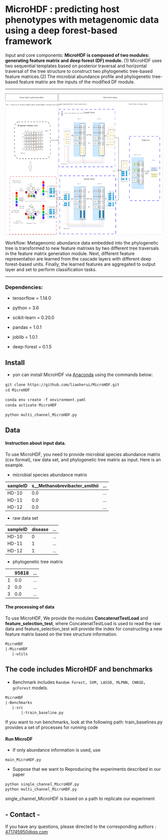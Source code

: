 # MicroHDF : predicting host phenotypes with metagenomic data using a deep forest-based framework

Input and core components:   __MicroHDF is composed of two modules: generating feature matrix and deep forest (DF) module.__ (1) MicroHDF uses two sequential templates based on posterior traversal and horizontal traversal of the tree structure to construct two phylogenetic tree-based feature matrices.(2) The microbial abundance profile and phylogenetic tree-based feature matrix are the inputs of the modified DF module.

---------------------------------------------------------------------------





<img src="./Figure 1.png" width = "800" height = "450" > 

Workflow: Metagenomic abundance data embedded into the phylogenetic tree is transformed to new feature matrixes by two different tree traversals in the feature matrix generation module.  Next, different feature representation are learned from the cascade layers with different deep forest-based units.  Finally, the learned features are aggregated to output layer and set to perform classification tasks.

---------------------------------------------------------------------------


 

### Dependencies:</BR>



* tensorflow = 1.14.0
>
* python = 3.6
>
* scikit-learn = 0.20.0
>
* pandas = 1.0.1
>
* joblib = 1.0.1
>
* deep-forest = 0.1.5

## Install

- yon can install MicroHDF via [Anaconda](https://anaconda.org/) using the commands below:<BR/>

`git clone https://github.com/liaoherui/MicroHDF.git`<BR/>
`cd MicroHDF`<BR/>

`conda env create -f environment.yaml`<BR/>
`conda activate MicroHDF`<BR/>

`python multi_channel_MicroHDF.py`<BR/>



## Data
#### Instruction about input data.<BR/>

To use MicroHDF, you need to provide microbial species abundance matrix (csv format), raw data set, and phylogenetic tree matrix as input. Here is an example.

-  microbial species abundance matrix<br/>

| sampleID          |s__Methanobrevibacter_smithii  | ...     |
|--------------|------------|------------|
| HD-10 |0.0  |...   |
| HD-11|0.0   |...   |
| HD-12  |0.0   |...   |

- raw data set<br/>

| sampleID     |disease  | ...     |
|--------------|------------|------------|
| HD-10 |0 |...   |
| HD-11|1  |...   |
| HD-12  |1   |...   |

- phylogenetic tree matrix<br/>

|      |95818  | ...     |
|--------------|------------|------------|
|1|0.0 |...   |
| 2|0.0  |...   |
| 3  |0.0   |...   |



#### The processing of data



To use MicroHDF, We provide the modules __ConcatenatTestLoad__ and __feature_selection_test__, where ConcatenatTestLoad is used to read the raw data and feature_selection_test will provide the index for constructing a new feature matrix based on the tree structure information.

 ```
MicroHDF
|-MicroHDF
    |-utils
```


## The code includes MicroHDF and benchmarks 
- Benchmark includes ```Random Forest, SVM, LASSO, MLPNN, CNN1D```，```gcForest``` models.

 ```
MicroHDF
|-Benchmarks
    |-src
        |-train_baseline.py
```
If you want to run benchmarks, look at the following path: train_baselines.py provides a set of processes for running code



#### Run MicroDF

- If only abundance information is used, use

```
main_MicroHDF.py
```

- Suppose that we want to  Reproducing the experiments described in our paper

```
python single_channel_MicroHDF.py
python multi_channel_MicroHDF.py
```
single_channel_MicroHDF is based on a path to replicate our experiment



## - Contact -

If you have any questions, please directed to the corresponding authors : 471745950@qq.com 

